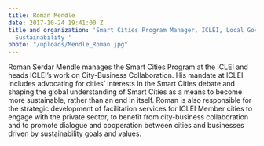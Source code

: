 ```yaml
---
title: Roman Mendle
date: 2017-10-24 19:41:00 Z
title and organization: 'Smart Cities Program Manager, ICLEI, Local Governments for
  Sustainability '
photo: "/uploads/Mendle_Roman.jpg"
---
```


Roman Serdar Mendle manages the Smart Cities Program at the ICLEI and heads ICLEI’s work on City-Business Collaboration. His mandate at ICLEI includes advocating for cities’ interests in the Smart Cities debate and shaping the global understanding of Smart Cities as a means to become more sustainable, rather than an end in itself. Roman is also responsible for the strategic development of facilitation services for ICLEI Member cities to engage with the private sector, to benefit from city-business collaboration and to promote dialogue and cooperation between cities and businesses driven by sustainability goals and values.
